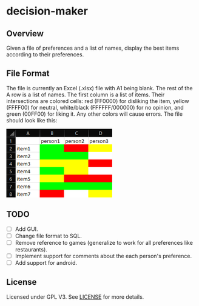 # decision-maker
## Overview
Given a file of preferences and a list of names, display the best items according to their preferences.

## File Format
The file is currently an Excel (.xlsx) file with A1 being blank. The rest of the A row is a list of names. The first column is a list of items. Their intersections are colored cells: red (FF0000) for disliking the item, yellow (FFFF00) for neutral, white/black (FFFFFF/000000) for no opinion, and green (00FF00) for liking it. Any other colors will cause errors.
The file should look like this:

![Example format](example_format.png)

## TODO
- [ ] Add GUI.
- [ ] Change file format to SQL.
- [ ] Remove reference to games (generalize to work for all preferences like restaurants).
- [ ] Implement support for comments about the each person's preference.
- [ ] Add support for android.

## License
Licensed under GPL V3. See [LICENSE](LICENSE) for more details.

